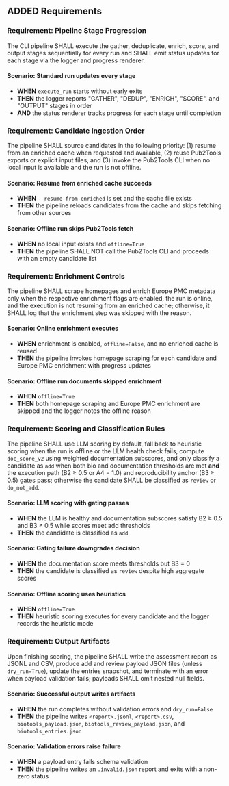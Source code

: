 ## ADDED Requirements
### Requirement: Pipeline Stage Progression
The CLI pipeline SHALL execute the gather, deduplicate, enrich, score, and output stages sequentially for every run and SHALL emit status updates for each stage via the logger and progress renderer.

#### Scenario: Standard run updates every stage
- **WHEN** `execute_run` starts without early exits
- **THEN** the logger reports "GATHER", "DEDUP", "ENRICH", "SCORE", and "OUTPUT" stages in order
- **AND** the status renderer tracks progress for each stage until completion

### Requirement: Candidate Ingestion Order
The pipeline SHALL source candidates in the following priority: (1) resume from an enriched cache when requested and available, (2) reuse Pub2Tools exports or explicit input files, and (3) invoke the Pub2Tools CLI when no local input is available and the run is not offline.

#### Scenario: Resume from enriched cache succeeds
- **WHEN** `--resume-from-enriched` is set and the cache file exists
- **THEN** the pipeline reloads candidates from the cache and skips fetching from other sources

#### Scenario: Offline run skips Pub2Tools fetch
- **WHEN** no local input exists and `offline=True`
- **THEN** the pipeline SHALL NOT call the Pub2Tools CLI and proceeds with an empty candidate list

### Requirement: Enrichment Controls
The pipeline SHALL scrape homepages and enrich Europe PMC metadata only when the respective enrichment flags are enabled, the run is online, and the execution is not resuming from an enriched cache; otherwise, it SHALL log that the enrichment step was skipped with the reason.

#### Scenario: Online enrichment executes
- **WHEN** enrichment is enabled, `offline=False`, and no enriched cache is reused
- **THEN** the pipeline invokes homepage scraping for each candidate and Europe PMC enrichment with progress updates

#### Scenario: Offline run documents skipped enrichment
- **WHEN** `offline=True`
- **THEN** both homepage scraping and Europe PMC enrichment are skipped and the logger notes the offline reason

### Requirement: Scoring and Classification Rules
The pipeline SHALL use LLM scoring by default, fall back to heuristic scoring when the run is offline or the LLM health check fails, compute `doc_score_v2` using weighted documentation subscores, and only classify a candidate as `add` when both bio and documentation thresholds are met **and** the execution path (B2 ≥ 0.5 or A4 = 1.0) and reproducibility anchor (B3 ≥ 0.5) gates pass; otherwise the candidate SHALL be classified as `review` or `do_not_add`.

#### Scenario: LLM scoring with gating passes
- **WHEN** the LLM is healthy and documentation subscores satisfy B2 ≥ 0.5 and B3 ≥ 0.5 while scores meet add thresholds
- **THEN** the candidate is classified as `add`

#### Scenario: Gating failure downgrades decision
- **WHEN** the documentation score meets thresholds but B3 = 0
- **THEN** the candidate is classified as `review` despite high aggregate scores

#### Scenario: Offline scoring uses heuristics
- **WHEN** `offline=True`
- **THEN** heuristic scoring executes for every candidate and the logger records the heuristic mode

### Requirement: Output Artifacts
Upon finishing scoring, the pipeline SHALL write the assessment report as JSONL and CSV, produce add and review payload JSON files (unless `dry_run=True`), update the entries snapshot, and terminate with an error when payload validation fails; payloads SHALL omit nested null fields.

#### Scenario: Successful output writes artifacts
- **WHEN** the run completes without validation errors and `dry_run=False`
- **THEN** the pipeline writes `<report>.jsonl`, `<report>.csv`, `biotools_payload.json`, `biotools_review_payload.json`, and `biotools_entries.json`

#### Scenario: Validation errors raise failure
- **WHEN** a payload entry fails schema validation
- **THEN** the pipeline writes an `.invalid.json` report and exits with a non-zero status
